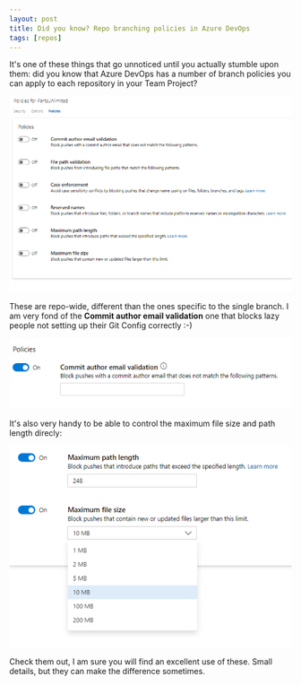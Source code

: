```yaml
---
layout: post
title: Did you know? Repo branching policies in Azure DevOps
tags: [repos]
---
```

It's one of these things that go unnoticed until you actually stumble upon them: did you know that Azure DevOps has a number of branch policies you can apply to each repository in your Team Project?

![](/images/posts/2019-11-13_18-40-40.png)

These are repo-wide, different than the ones specific to the single branch. I am very fond of the **Commit author email validation** one that blocks lazy people not setting up their Git Config correctly :-)

![](/images/posts/2019-11-13_18-51-04.png)

It's also very handy to be able to control the maximum file size and path length direcly:

![](/images/posts/2019-11-13_18-51-59.png)

Check them out, I am sure you will find an excellent use of these. Small details, but they can make the difference sometimes.